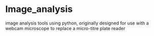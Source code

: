 Image_analysis
==============

image analysis tools using python, originally designed for use with a webcam microscope to replace a micro-titre plate reader
